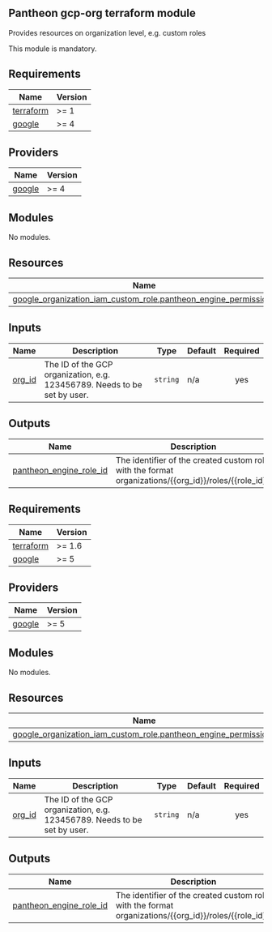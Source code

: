 ## Pantheon gcp-org terraform module

Provides resources on organization level, e.g. custom roles

This module is mandatory.

## Requirements

| Name | Version |
|------|---------|
| <a name="requirement_terraform"></a> [terraform](#requirement\_terraform) | >= 1 |
| <a name="requirement_google"></a> [google](#requirement\_google) | >= 4 |

## Providers

| Name | Version |
|------|---------|
| <a name="provider_google"></a> [google](#provider\_google) | >= 4 |

## Modules

No modules.

## Resources

| Name | Type |
|------|------|
| [google_organization_iam_custom_role.pantheon_engine_permissions](https://registry.terraform.io/providers/hashicorp/google/latest/docs/resources/organization_iam_custom_role) | resource |

## Inputs

| Name | Description | Type | Default | Required |
|------|-------------|------|---------|:--------:|
| <a name="input_org_id"></a> [org\_id](#input\_org\_id) | The ID of the GCP organization, e.g. 123456789. Needs to be set by user. | `string` | n/a | yes |

## Outputs

| Name | Description |
|------|-------------|
| <a name="output_pantheon_engine_role_id"></a> [pantheon\_engine\_role\_id](#output\_pantheon\_engine\_role\_id) | The identifier of the created custom role with the format organizations/{{org\_id}}/roles/{{role\_id}}. |
<!-- BEGIN_TF_DOCS -->
## Requirements

| Name | Version |
|------|---------|
| <a name="requirement_terraform"></a> [terraform](#requirement\_terraform) | >= 1.6 |
| <a name="requirement_google"></a> [google](#requirement\_google) | >= 5 |

## Providers

| Name | Version |
|------|---------|
| <a name="provider_google"></a> [google](#provider\_google) | >= 5 |

## Modules

No modules.

## Resources

| Name | Type |
|------|------|
| [google_organization_iam_custom_role.pantheon_engine_permissions](https://registry.terraform.io/providers/hashicorp/google/latest/docs/resources/organization_iam_custom_role) | resource |

## Inputs

| Name | Description | Type | Default | Required |
|------|-------------|------|---------|:--------:|
| <a name="input_org_id"></a> [org\_id](#input\_org\_id) | The ID of the GCP organization, e.g. 123456789. Needs to be set by user. | `string` | n/a | yes |

## Outputs

| Name | Description |
|------|-------------|
| <a name="output_pantheon_engine_role_id"></a> [pantheon\_engine\_role\_id](#output\_pantheon\_engine\_role\_id) | The identifier of the created custom role with the format organizations/{{org\_id}}/roles/{{role\_id}}. |
<!-- END_TF_DOCS -->